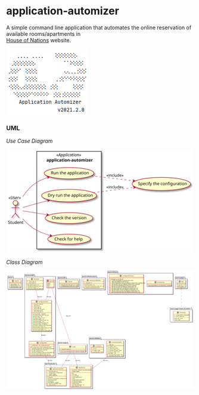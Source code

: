 # application-automizer
A simple command line application that automates the online reservation of available rooms/apartments in \
[House of Nations](https://www.house-of-nations.de/) website.

![alt Application Artwork](images/aa-artwork.png)

### UML
*Use Case Diagram*

![alt Use Case Diagram](images/use_case_diagram.svg)

*Class Diagram*

![alt Class Diagram](images/class_diagram.svg)
